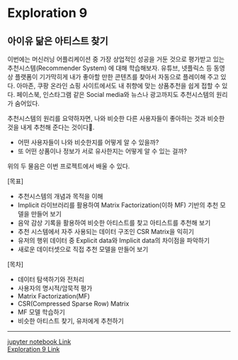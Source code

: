 # Exploration 9
## 아이유 닮은 아티스트 찾기

이번에는 머신러닝 어플리케이션 중 가장 상업적인 성공을 거둔 것으로 평가받고 있는 추천시스템(Recommender System) 에 대해 학습해보자. 유튜브, 넷플릭스 등 동영상 플랫폼이 기가막히게 내가 좋아할 만한 콘텐츠를 찾아서 자동으로 플레이해 주고 있다. 
아마존, 쿠팡 온라인 쇼핑 사이트에서도 내 취향에 맞는 상품추천을 쉽게 접할 수 있다. 
페이스북, 인스타그램 같은 Social media와 뉴스나 광고까지도 추천시스템의 원리가 숨어있다.

추천시스템의 원리를 요약하자면, 나와 비슷한 다른 사용자들이 좋아하는 것과 비슷한 것을 내게 추천해 준다는 것이다.
- 어떤 사용자들이 나와 비슷한지를 어떻게 알 수 있을까? 
- 또 어떤 상품이나 정보가 서로 유사한지는 어떻게 알 수 있는 걸까? 

위의 두 물음은 이번 프로젝트에서 배울 수 있다.

[목표]
- 추천시스템의 개념과 목적을 이해
- Implicit 라이브러리를 활용하여 Matrix Factorization(이하 MF) 기반의 추천 모델을 만들어 보기
- 음악 감상 기록을 활용하여 비슷한 아티스트를 찾고 아티스트를 추천해 보기
- 추천 시스템에서 자주 사용되는 데이터 구조인 CSR Matrix을 익히기
- 유저의 행위 데이터 중 Explicit data와 Implicit data의 차이점을 파악하기
- 새로운 데이터셋으로 직접 추천 모델을 만들어 보기

[목차]
- 데이터 탐색하기와 전처리
- 사용자의 명시적/암묵적 평가
- Matrix Factorization(MF)
- CSR(Compressed Sparse Row) Matrix
- MF 모델 학습하기
- 비슷한 아티스트 찾기, 유저에게 추천하기


-------

[jupyter notebook Link](https://github.com/kalina007/AIFFEL_EXPLORATION/blob/main/Exploration_9/practice.ipynb)     
[Exploration 9 Link](https://github.com/kalina007/AIFFEL_EXPLORATION/blob/main/Exploration_9/exploration_9.ipynb)
